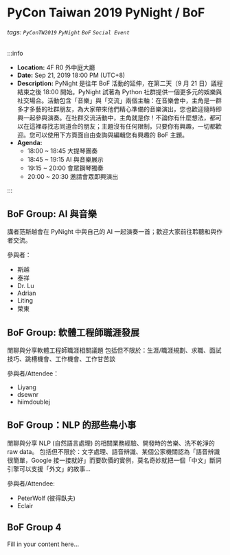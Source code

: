 PyCon Taiwan 2019 PyNight / BoF
===

###### tags: `PyConTW2019` `PyNight` `BoF` `Social Event`

:::info
- **Location:** 4F R0 外中庭大廳
- **Date:** Sep 21, 2019 18:00 PM (UTC+8)
- **Description:**
PyNight 是往年 BoF 活動的延伸，在第二天（9 月 21 日）議程結束之後 18:00 開始。PyNight 試著為 Python 社群提供一個更多元的娛樂與社交場合。活動包含「音樂」與「交流」兩個主軸：在音樂會中，主角是一群多才多藝的社群朋友，為大家帶來他們精心準備的音樂演出，您也歡迎隨時即興一起參與演奏。在社群交流活動中，主角就是你！不論你有什麼想法，都可以在這裡尋找志同道合的朋友；主題沒有任何限制，只要你有興趣，一切都歡迎。您可以使用下方頁面自由查詢與編輯您有興趣的 BoF 主題。
- **Agenda:**
    - 18:00 ~ 18:45 大提琴團奏
    - 18:45 ~ 19:15 AI 與音樂展示
    - 19:15 ~ 20:00 會眾鋼琴獨奏
    - 20:00 ~ 20:30 邀請會眾即興演出

:::

## BoF Group: AI 與音樂

講者范斯越會在 PyNight 中與自己的 AI 一起演奏一首；歡迎大家前往聆聽和與作者交流。

參與者：

  * 斯越
  * 泰祥
  * Dr. Lu
  * Adrian
  * Liting
  * 榮東
  
## BoF Group: 軟體工程師職涯發展

閒聊與分享軟體工程師職涯相關議題
包括但不限於：生涯/職涯規劃、求職、面試技巧、跳槽機會、工作機會、工作甘苦談

參與者/Attendee：

  * Liyang
  * dsewnr
  * hiimdoublej

## BoF Group：NLP 的那些~~鳥~~小事
閒聊與分享 NLP (自然語言處理) 的相關業務經驗、開發時的苦樂、洗不乾淨的 raw data。
包括但不限於：文字處理、語音辨識、某個公家機關認為「語音辨識很簡單，Google 接一接就好」而要砍價的實例，莫名奇妙就把一個「中文」斷詞引擎可以支援「外文」的故事…

參與者/Attendee:
  * PeterWolf (彼得臥夫)
  * Eclair
    

## BoF Group 4

Fill in your content here…
